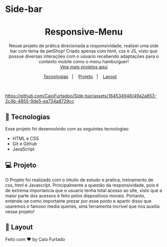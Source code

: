 # Side-bar

<h1 align="center">Responsive-Menu</h1>

<p align="center">
  Nesse projeto de prática direcionada a responsividade, realizei uma side bar com tema de petShop! Criado apenas com html, css e JS, visto que possue diversas interações com o usuario recebendo adaptações para o contexto mobile como o menu hamburguer!<br/>
<a href="https://github.com/CaioFurtadoo">Veja mais projetos aqui</a>
</p>

<p align="center">
  <a href="#-tecnologias">Tecnologias</a>&nbsp;&nbsp;&nbsp;|&nbsp;&nbsp;&nbsp;
  <a href="#-projeto">Projeto</a>&nbsp;&nbsp;&nbsp;|&nbsp;&nbsp;&nbsp;
  <a href="#-layout">Layout</a>&nbsp;&nbsp;&nbsp;&nbsp;&nbsp;&nbsp;
</p>

<br>

<p align="center">


https://github.com/CaioFurtadoo/Side-bar/assets/164534948/49a2a853-2c4b-4855-9de5-ea734a8729cc




</p>

## 🚀 Tecnologias

Esse projeto foi desenvolvido com as seguintes tecnologias:

-   HTML e CSS
-   Git e Github
-   JavaScript

## 💻 Projeto

O Projeto foi realizado com o intuito de estudo e pratica, treinamento de css, html e Javascript. Principalmente a questão da responsividade, pois é de extrema importancia que o usuario tenha total acesso ao site, visto que a maior parte dos acessos é feito pelos dispositivos moveis. Portanto, entende-se como importante prezar por esse ponto e apartir disso que usaremos o famoso media queries, uma ferramenta incrivel que nos auxilia nesse projeto!

## 🔖 Layout

Feito com ♥ by Caio Furtado
